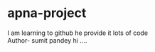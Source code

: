 # apna-project
I am learning to github he provide it lots of code
<br>
Author- sumit pandey hi ....
